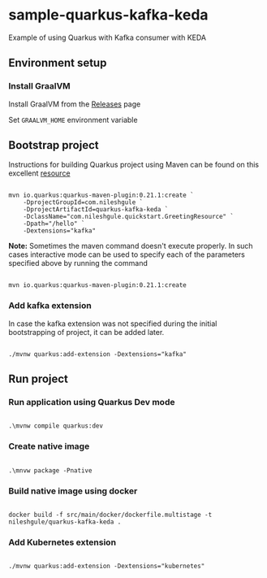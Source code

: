 # sample-quarkus-kafka-keda

Example of using Quarkus with Kafka consumer with KEDA

## Environment setup

### Install GraalVM

Install GraalVM from the [Releases](https://github.com/oracle/graal/releases) page

Set `GRAALVM_HOME` environment variable

## Bootstrap project

Instructions for building Quarkus project using Maven can be found on this excellent [resource](https://quarkus.io/guides/maven-tooling)

```code

mvn io.quarkus:quarkus-maven-plugin:0.21.1:create `
    -DprojectGroupId=com.nileshgule `
    -DprojectArtifactId=quarkus-kafka-keda `
    -DclassName="com.nileshgule.quickstart.GreetingResource" `
    -Dpath="/hello" `
    -Dextensions="kafka"

```

**Note:** Sometimes the maven command doesn't execute properly. In such cases interactive mode can be used to specify each of the parameters specified above by running the command

```code

mvn io.quarkus:quarkus-maven-plugin:0.21.1:create

```

### Add kafka extension

In case the kafka extension was not specified during the initial bootstrapping of project, it can be added later.

```code

./mvnw quarkus:add-extension -Dextensions="kafka"

```

## Run project

### Run application using Quarkus Dev mode

```code

.\mvnw compile quarkus:dev

```

### Create native image

```code

.\mnvw package -Pnative

```

### Build native image using docker

```code

docker build -f src/main/docker/dockerfile.multistage -t nileshgule/quarkus-kafka-keda .

```

### Add Kubernetes extension

```code

./mvnw quarkus:add-extension -Dextensions="kubernetes"

```
